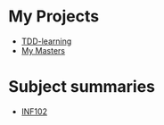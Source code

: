 
# My Projects

- <a href="https://fromsa.github.io/TDD-learning/">TDD-learning</a>
- <a href="https://fromsa.github.io/masterShifu/">My Masters</a>

# Subject summaries
- <a href="https://fromsa.github.io/INF102//">INF102</a>
